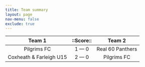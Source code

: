 ```yaml
---
title: Team summary
layout: page
nav-menu: false
exclude: true
---
```




|         Team 1          |  ::Score::  |      Team 2      |
|:-----------------------:|:-----------:|:----------------:|
|       Pilgrims FC       | 1 &mdash; 0 | Real 60 Panthers |
| Coxheath & Farleigh U15 | 2 &mdash; 0 |   Pilgrims FC    |

 <br /><br /><br />
